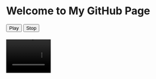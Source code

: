 
<html lang="en">
<head>
  <meta charset="UTF-8">
  <title>Play Audio + Muted Video Icon</title>
  <style>
    #myVideo {
      width: 120px;
      height: 90px;
      display: block;
      margin-top: 20px;
      pointer-events: none; /* Prevents user from clicking */
    }
  </style>
</head>
<body>
  <h1>Welcome to My GitHub Page</h1>

  <button onclick="playMedia()">Play</button>
  <button onclick="stopMedia()">Stop</button>

  <!-- Muted Video -->
  <video id="myVideo" muted loop>
    <source src="Crystal Castles - KEROSENE (Lyrics).mp4" type="video/mp4">
    Your browser does not support the video tag.
  </video>

  <!-- Playable Audio -->
  <audio id="myAudio">
    <source src="Crystal Castles KEROSENE Official.mp3" type="audio/mpeg">
    Your browser does not support the audio element.
  </audio>

  <script>
    const video = document.getElementById("myVideo");
    const audio = document.getElementById("myAudio");

    function playMedia() {
      video.play();
      audio.play().catch((error) => {
        console.log("Audio play blocked by browser: ", error);
      });
    }

    function stopMedia() {
      video.pause();
      video.currentTime = 0;

      audio.pause();
      audio.currentTime = 0;
    }
  </script>
</body>
</html>
